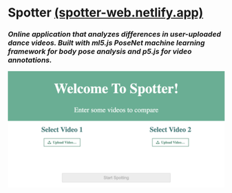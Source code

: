 # Spotter [(spotter-web.netlify.app)](https://spotter-web.netlify.app/)
### *Online application that analyzes differences in user-uploaded dance videos. Built with ml5.js PoseNet machine learning framework for body pose analysis and p5.js for video annotations.*

![Image of Spotter Page](https://github.com/axk5209/spotter/blob/master/spotter.png)
